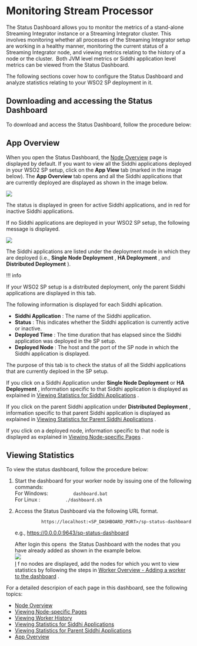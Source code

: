 # Monitoring Stream Processor

The Status Dashboard allows you to monitor the metrics of a  stand-alone Streaming Integrator instance or a Streaming Integrator cluster. This involves
monitoring whether all processes of the Streaming Integrator setup are working in a healthy manner, monitoring the current status of a Streaming Integrator node, and viewing
metrics relating to the history of a node or the cluster.  Both JVM level metrics or Siddhi application level metrics can be viewed from the Status Dashboard.

The following sections cover how to configure the Status Dashboard and
analyze statistics relating to your WSO2 SP deployment in it.

## Downloading and accessing the Status Dashboard

To download and access the Status Dashboard, follow the procedure below:




## App Overview

When you open the Status Dashboard, the [Node
Overview](_Node_Overview_) page is displayed by default. If you want to
view all the Siddhi applications deployed in your WSO2 SP setup, click
on the **App View** tab (marked in the image below). The **App
Overview** tab opens and all the Siddhi applications that are currently
deployed are displayed as shown in the image below.

![](attachments/112391082/112391084.png)

The status is displayed in green for active Siddhi applications, and in
red for inactive Siddhi applications.

If no Siddhi applications are deployed in your WSO2 SP setup, the
following message is displayed.

![](attachments/112391082/112391083.png)

  

The Siddhi applications are listed under the deployment mode in which
they are deployed (i.e., **Single Node Deployment** , **HA Deployment**
, and **Distributed Deployment** ).  

!!! info

If your WSO2 SP setup is a distributed deployment, only the parent
Siddhi applications are displayed in this tab.


The following information is displayed for each Siddhi aplication.

-   **Siddhi Application** : The name of the Siddhi application.
-   **Status** : This indicates whether the Siddhi application is
    currently active or inactive.
-   **Deployed Time** : The time duration that has elapsed since the
    Siddhi application was deployed in the SP setup.
-   **Deployed Node** : The host and the port of the SP node in which
    the Siddhi application is displayed.

The purpose of this tab is to check the status of all the Siddhi
applications that are currently deploed in the SP setup.

If you click on a Siddhi Application under **Single Node Deployment** or
**HA Deployment** , information specific to that Siddhi application is
displayed as explained in [Viewing Statistics for Siddhi
Applications](_Viewing_Statistics_for_Siddhi_Applications_) .

If you click on the parent Siddhi application under **Distributed
Deployment** , information specific to that parent Siddhi application is
displayed as explained in [Viewing Statistics for Parent Siddhi
Applications](_Viewing_Statistics_for_Parent_Siddhi_Applications_) .

If you click on a deployed node, information specific to that node is
displayed as explained in [Viewing Node-specific
Pages](_Viewing_Node-specific_Pages_) .

  

  ## Viewing Statistics
  
  To view the status dashboard, follow the procedure below:
  
  1.  Start the dashboard for your worker node by issuing one of the
      following commands:  
      For Windows: `          dashboard.bat         `  
      For Linux : `          ./dashboard.sh         `
  2.  Access the Status Dashboard via the following URL format.  
  
      `           https://localhost:<SP_DASHBOARD_PORT>/sp-status-dashboard          `
  
      e.g., <https://0.0.0.0:9643/sp-status-dashboard>  
        
      After login this opens  the Status Dashboard with the nodes that you
      have already added as shown in the example below.  
      ![](attachments/112391026/112391027.png) [  
      I](https://0.0.0.0:9643/sp-status-dashboard) f no nodes are
      displayed, add the nodes for which you wnt to view statistics by
      following the steps in [Worker Overview - Adding a worker to the
      dashboard](Node-Overview_112391028.html#NodeOverview-AddWorker) .
  
  For a detailed descripion of each page in this dashboard, see the
  following topics:
  
  -   [Node Overview](_Node_Overview_)
  -   [Viewing Node-specific Pages](_Viewing_Node-specific_Pages_)
  -   [Viewing Worker History](_Viewing_Worker_History_)
  -   [Viewing Statistics for Siddhi
      Applications](_Viewing_Statistics_for_Siddhi_Applications_)
  -   [Viewing Statistics for Parent Siddhi
      Applications](_Viewing_Statistics_for_Parent_Siddhi_Applications_)
  -   [App Overview](_App_Overview_)

